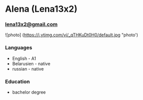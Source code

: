 #  Alena (Lena13x2)
### lena13x2@gmail.com

![photo] (https://i.ytimg.com/vi/_qTHKuDt0H0/default.jpg "photo')

###  Languages
*  English -  A1
*  Belarusien -  native
*  russian -  native

### Education
* bachelor degree
